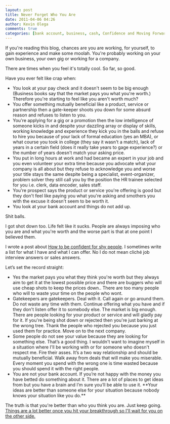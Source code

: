 ```yaml
---
layout: post
title: Never Forget Who You Are
date: 2011-04-06 04:26
author: Kevin Olega
comments: true
categories: [bank account, business, cash, Confidence and Moving Forward, depressed, down, gig, rejected]
---
```

If you're reading this blog, chances are you are working, for yourself, to gain experience and make some moolah. You're probably working on your own business, your own gig or working for a company.

There are times when you feel it's totally cool. So far, so good.

Have you ever felt like crap when:
<ul>
	<li>You look at your pay check      and it doesn't seem to be big enough (Business books say that the market      pays you what you're worth.) Therefore you're starting to feel like you      aren't worth much?</li>
	<li>You offer something mutually      beneficial like a product, service or partnership then a gate-keeper      shoots you down for some absurd reason and refuses to listen to you.</li>
	<li>You're applying for a gig or      a promotion then the low intelligence of someone kicks in and despite your      dazzling array or display of skills, working knowledge and experience they      kick you in the balls and refuse to hire you because of your lack of      formal education (yes an MBA), or what course you took in college (they      say it wasn't a match), lack of years in a certain field (does it really      take years to gage experience?) or the number of years doesn't match your      asking price.</li>
	<li>You put in long hours at      work and had became an expert in your job and you even volunteer your      extra time because you advocate what your company is all about but they      refuse to acknowledge you and worse your title stays the same despite      being a specialist, event-organizer, problem solver they still call you by      the position the HR trainee selected for you i.e. clerk, data encoder,      sales staff.</li>
	<li>You're prospect says the      product or service you're offering is good but they don't feel like paying      you what you're asking and smothers you with the excuse it doesn't seem to      be worth it.</li>
	<li>You look at your bank      account and things do not add up.</li>
</ul>
Shit balls.

I got shot down too. Life felt like it sucks. People are always imposing who you are and what you're worth and the worse part is that at one point I believed them.

I wrote a post about <a href="http://minimalchanges.com/how-to-be-awesomely-confident-for-shy-people-only/">How to be confident for shy people</a>. I sometimes write a list for what I have and what I can offer. No I do not mean cliché job interview answers or sales answers.

Let’s set the record straight:
<ul>
	<li>Yes the market pays you what      they think you're worth but they always aim to get it at the lowest      possible price and there are buggers who will use cheap shots to keep the      prices down.. There are too many people who will to waste your time on the      people who wont.</li>
	<li>Gatekeepers are gatekeepers.      Deal with it. Call again or go around them. Do not waste any time with      them. Continue offering what you have and if they don't listen offer it to      somebody else. The market is big enough. There are people looking for your      product or service and will gladly pay for it. If you're being shot down      or rejected then you're just barking at the wrong tree. Thank the people      who rejected you because you just used them for practice. Move on to the      next company.</li>
	<li>Some people do not see your      value because they are looking for something else. That’s a good thing. I      wouldn't want to imagine myself in a situation where I'll be working with      or for someone who doesn't respect me. Fire their asses. It’s a two way      relationship and should be mutually beneficial. Walk away from deals that      will make you miserable. Every moment you spend with the wrong one is time      wasted because you should spend it with the right people.</li>
	<li>You are not your bank      account. If you’re not happy with the money you have betted do something      about it. There are a lot of places to get ideas from but you have a brain      and I’m sure you’ll be able to use it. **Your ideas are better than someone else for your situation because nobody knows your situation like you do.**</li>
</ul>
The truth is that you're better than who you think you are. Just keep going.<a href="http://minimalchanges.com/how-to-be-a-talented-genius-in-whatever-you-want-to-learn/"> Things are a lot better once you hit your breakthrough so I'll wait for you on the other side.</a>
